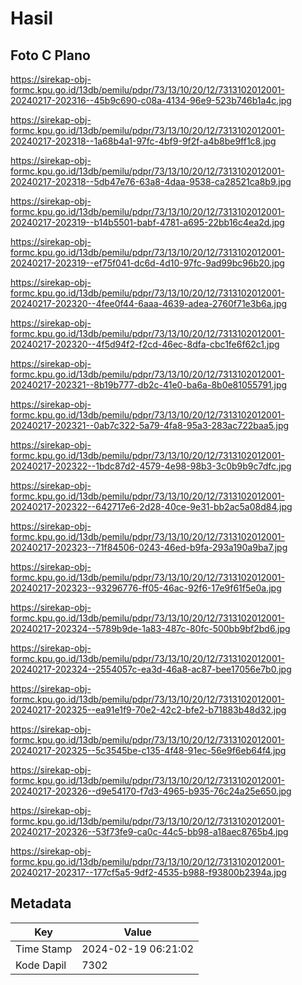 # Hasil

## Foto C Plano

https://sirekap-obj-formc.kpu.go.id/13db/pemilu/pdpr/73/13/10/20/12/7313102012001-20240217-202316--45b9c690-c08a-4134-96e9-523b746b1a4c.jpg

https://sirekap-obj-formc.kpu.go.id/13db/pemilu/pdpr/73/13/10/20/12/7313102012001-20240217-202318--1a68b4a1-97fc-4bf9-9f2f-a4b8be9ff1c8.jpg

https://sirekap-obj-formc.kpu.go.id/13db/pemilu/pdpr/73/13/10/20/12/7313102012001-20240217-202318--5db47e76-63a8-4daa-9538-ca28521ca8b9.jpg

https://sirekap-obj-formc.kpu.go.id/13db/pemilu/pdpr/73/13/10/20/12/7313102012001-20240217-202319--b14b5501-babf-4781-a695-22bb16c4ea2d.jpg

https://sirekap-obj-formc.kpu.go.id/13db/pemilu/pdpr/73/13/10/20/12/7313102012001-20240217-202319--ef75f041-dc6d-4d10-97fc-9ad99bc96b20.jpg

https://sirekap-obj-formc.kpu.go.id/13db/pemilu/pdpr/73/13/10/20/12/7313102012001-20240217-202320--4fee0f44-6aaa-4639-adea-2760f71e3b6a.jpg

https://sirekap-obj-formc.kpu.go.id/13db/pemilu/pdpr/73/13/10/20/12/7313102012001-20240217-202320--4f5d94f2-f2cd-46ec-8dfa-cbc1fe6f62c1.jpg

https://sirekap-obj-formc.kpu.go.id/13db/pemilu/pdpr/73/13/10/20/12/7313102012001-20240217-202321--8b19b777-db2c-41e0-ba6a-8b0e81055791.jpg

https://sirekap-obj-formc.kpu.go.id/13db/pemilu/pdpr/73/13/10/20/12/7313102012001-20240217-202321--0ab7c322-5a79-4fa8-95a3-283ac722baa5.jpg

https://sirekap-obj-formc.kpu.go.id/13db/pemilu/pdpr/73/13/10/20/12/7313102012001-20240217-202322--1bdc87d2-4579-4e98-98b3-3c0b9b9c7dfc.jpg

https://sirekap-obj-formc.kpu.go.id/13db/pemilu/pdpr/73/13/10/20/12/7313102012001-20240217-202322--642717e6-2d28-40ce-9e31-bb2ac5a08d84.jpg

https://sirekap-obj-formc.kpu.go.id/13db/pemilu/pdpr/73/13/10/20/12/7313102012001-20240217-202323--71f84506-0243-46ed-b9fa-293a190a9ba7.jpg

https://sirekap-obj-formc.kpu.go.id/13db/pemilu/pdpr/73/13/10/20/12/7313102012001-20240217-202323--93296776-ff05-46ac-92f6-17e9f61f5e0a.jpg

https://sirekap-obj-formc.kpu.go.id/13db/pemilu/pdpr/73/13/10/20/12/7313102012001-20240217-202324--5789b9de-1a83-487c-80fc-500bb9bf2bd6.jpg

https://sirekap-obj-formc.kpu.go.id/13db/pemilu/pdpr/73/13/10/20/12/7313102012001-20240217-202324--2554057c-ea3d-46a8-ac87-bee17056e7b0.jpg

https://sirekap-obj-formc.kpu.go.id/13db/pemilu/pdpr/73/13/10/20/12/7313102012001-20240217-202325--ea91e1f9-70e2-42c2-bfe2-b71883b48d32.jpg

https://sirekap-obj-formc.kpu.go.id/13db/pemilu/pdpr/73/13/10/20/12/7313102012001-20240217-202325--5c3545be-c135-4f48-91ec-56e9f6eb64f4.jpg

https://sirekap-obj-formc.kpu.go.id/13db/pemilu/pdpr/73/13/10/20/12/7313102012001-20240217-202326--d9e54170-f7d3-4965-b935-76c24a25e650.jpg

https://sirekap-obj-formc.kpu.go.id/13db/pemilu/pdpr/73/13/10/20/12/7313102012001-20240217-202326--53f73fe9-ca0c-44c5-bb98-a18aec8765b4.jpg

https://sirekap-obj-formc.kpu.go.id/13db/pemilu/pdpr/73/13/10/20/12/7313102012001-20240217-202317--177cf5a5-9df2-4535-b988-f93800b2394a.jpg


## Metadata

| Key        | Value               |
| ---------- | ------------------- |
| Time Stamp | 2024-02-19 06:21:02 |
| Kode Dapil | 7302                |



